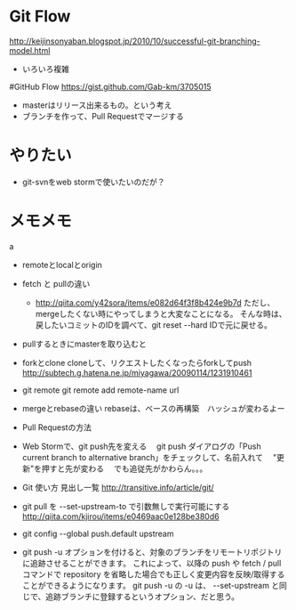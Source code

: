 # Git Flow
http://keijinsonyaban.blogspot.jp/2010/10/successful-git-branching-model.html
* いろいろ複雑

#GitHub Flow
https://gist.github.com/Gab-km/3705015
* masterはリリース出来るもの。という考え
* ブランチを作って、Pull Requestでマージする

# やりたい
* git-svnをweb stormで使いたいのだが？

# メモメモ
a
* remoteとlocalとorigin
* fetch と pullの違い
   * http://qiita.com/y42sora/items/e082d64f3f8b424e9b7d
    ただし、mergeしたくない時にやってしまうと大変なことになる。
    そんな時は、戻したいコミットのIDを調べて、git reset --hard IDで元に戻せる。

* pullするときにmasterを取り込むと

* forkとclone
   cloneして、リクエストしたくなったらforkしてpush
   http://subtech.g.hatena.ne.jp/miyagawa/20090114/1231910461

* git remote
    git remote add remote-name url

* mergeとrebaseの違い
   rebaseは、ベースの再構築　ハッシュが変わるよー

* Pull Requestの方法

* Web Stormで、git push先を変える
　git push ダイアログの「Push current branch to alternative branch」をチェックして、名前入れて
　"更新"を押すと先が変わる
　でも追従先がかわらん。。。

* Git 使い方 見出し一覧
   http://transitive.info/article/git/

* git pull を --set-upstream-to で引数無しで実行可能にする
http://qiita.com/kjirou/items/e0469aac0e128be380d6

* git config --global push.default upstream

*  git push <repository> <refspec>
  -u オプションを付けると、対象のブランチをリモートリポジトリに追跡させることができます。 これによって、以降の push や fetch / pull コマンドで repository を省略した場合でも正しく変更内容を反映/取得することができるようになります。
  git push -u の -u は、 --set-upstream と同じで、追跡ブランチに登録するというオプション、だと思う。
